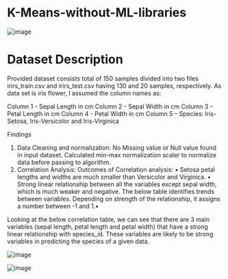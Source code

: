 # K-Means-without-ML-libraries

![image](https://user-images.githubusercontent.com/17669852/114973089-d1cb9400-9ed3-11eb-81af-73bbce7e1fc4.png)


# Dataset Description
Provided dataset consists total of 150 samples divided into two files irirs_train.csv and irirs_test.csv having 130
and 20 samples, respectively. As data set is iris flower, I assumed the column names as:

Column 1 - Sepal Length in cm
Column 2 - Sepal Width in cm
Column 3 - Petal Length in cm
Column 4 - Petal Width in cm
Column 5 – Species: Iris-Setosa, Iris-Versicolor and Iris-Virginica

Findings
1. Data Cleaning and normalization:
    No Missing value or Null value found in input dataset.
    Calculated min-max normalization scaler to normalize data before passing to algorithm.
2. Correlation Analysis:
  Outcomes of Correlation analysis:
  • Setosa petal lengths and widths are much smaller than Versicolor and Virginica.
  • Strong linear relationship between all the variables except sepal width, which is much weaker and
  negative.
The below table identifies trends between variables. Depending on strength of the relationship, it
assigns a number between -1 and 1.•

Looking at the below correlation table, we can see that there are 3 main variables (sepal length, petal
length and petal width) that have a strong linear relationship with species_id. These variables are
likely to be strong variables in predicting the species of a given data.

![image](https://user-images.githubusercontent.com/17669852/114973279-38e94880-9ed4-11eb-90a9-a663f7c9ea72.png)


![image](https://user-images.githubusercontent.com/17669852/114973376-764dd600-9ed4-11eb-9ff4-948b1ea1d4e6.png)
